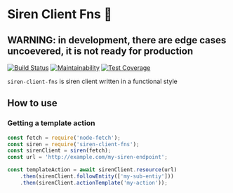 # Siren Client Fns 🚨

## WARNING: in development, there are edge cases uncoevered, it is not ready for production

[![Build Status](https://travis-ci.org/fabioelizandro/siren-client-fns.svg?branch=master)](https://travis-ci.org/fabioelizandro/siren-client-fns)
[![Maintainability](https://api.codeclimate.com/v1/badges/1d94bce96534d3c50f76/maintainability)](https://codeclimate.com/github/fabioelizandro/siren-client-fns/maintainability)
[![Test Coverage](https://api.codeclimate.com/v1/badges/1d94bce96534d3c50f76/test_coverage)](https://codeclimate.com/github/fabioelizandro/siren-client-fns/test_coverage)

`siren-client-fns` is siren client written in a functional style

## How to use

### Getting a template action

```js
const fetch = require('node-fetch');
const siren = require('siren-client-fns');
const sirenClient = siren(fetch);
const url = 'http://example.com/my-siren-endpoint';

const templateAction = await sirenClient.resource(url)
    .then(sirenClient.followEntity(['my-sub-entiy']))
    .then(sirenClient.actionTemplate('my-action'));
```
